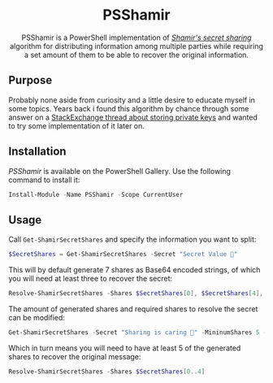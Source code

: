 <div align="center">

# PSShamir

PSShamir is a PowerShell implementation of [*Shamir's secret sharing*](https://en.wikipedia.org/wiki/Shamir's_secret_sharing) algorithm for distributing information among multiple parties while requiring a set amount of them to be able to recover the original information.

</div>

## Purpose
Probably none aside from curiosity and a little desire to educate myself in some topics. Years back i found this algorithm by chance through some answer on a [StackExchange thread about storing private keys](https://security.stackexchange.com/a/115167) and wanted to try some implementation of it later on.

## Installation
*PSShamir* is available on the PowerShell Gallery. Use the following command to install it:

```powershell
Install-Module -Name PSShamir -Scope CurrentUser
```

## Usage

Call `Get-ShamirSecretShares` and specify the information you want to split:
```powershell
$SecretShares = Get-ShamirSecretShares -Secret "Secret Value 🔐"
```

This will by default generate 7 shares as Base64 encoded strings, of which you will need at least three to recover the secret:
```powershell
Resolve-ShamirSecretShares -Shares $SecretShares[0], $SecretShares[4], $SecretShares[2]
```

The amount of generated shares and required shares to resolve the secret can be modified:
```powershell
Get-ShamirSecretShares -Secret "Sharing is caring 🦙" -MininumShares 5 -Shares 7
```

Which in turn means you will need to have at least 5 of the generated shares to recover the original message:
```powershell
Resolve-ShamirSecretShares -Shares $SecretShares[0..4]
```